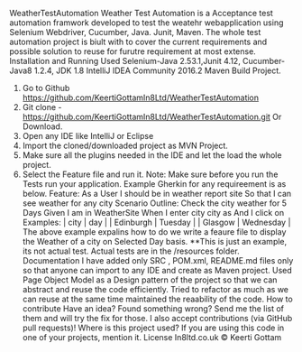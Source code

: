 WeatherTestAutomation
Weather Test Automation is a Acceptance test automation framwork developed to test the weatehr webapplication using Selenium Webdriver, Cucumber, Java. Junit, Maven. The whole test automation project is biult with to cover the current requirements and possible solution to reuse for furutre requirement at most extense. 
Installation and Running
Used 
Selenium-Java 2.53.1,Junit 4.12, 
Cucumber-Java8 1.2.4, 
JDK 1.8
IntelliJ IDEA Community 2016.2
Maven Build Project.
1. Go to Github https://github.com/KeertiGottamIn8Ltd/WeatherTestAutomation
2. Git clone - https://github.com/KeertiGottamIn8Ltd/WeatherTestAutomation.git Or Download. 
3. Open any IDE like IntelliJ or Eclipse
4. Import the cloned/downloaded project as MVN Project.
5. Make sure all the plugins needed in the IDE  and let the load the whole project.
6. Select the Feature file and run it. 
Note: Make sure before you run the Tests run your application. 
Example
Gherkin for any requireement is as below. 
Feature: As a User
  I should be in weather report site
  So that I can see weather for any city
  Scenario Outline: Check the city weather for 5 Days
    Given I am in WeatherSite
    When I enter city city as <city>
    And I click on <day>
Examples:
  | city      | day       |
  | Edinburgh | Tuesday   | 
  | Glasgow   | Wednesday | 
The above example expalins how to do we write a feaure file to display the Weather of a city on Selected Day basis. 
**This is just an example, its not actual test. Actual tests are in the /resources folder.
Documentation
I have added only SRC , POM.xml, README.md files only so that anyone can import to any IDE and create as Maven project. 
Used Page Object Model as a Design pattern of the project so that we can abstract and reuse the code efficiently.
Tried to refactor as much as we can reuse at the same time maintained the reaability of the code.
How to contribute
Have an idea? Found something wrong? Send me the list of them and will try the fix for those. I also accept contributions (via GitHub pull requests)!
Where is this project used?
If you are using this code in one of your projects, mention it. 
License
In8ltd.co.uk © Keerti Gottam
